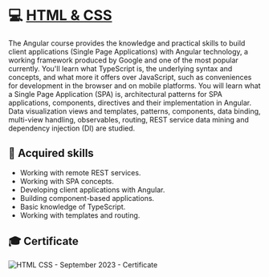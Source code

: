 
# 💻 [HTML & CSS](https://github.com/yuchormanski/SoftUni/files/13761069/HTML.CSS.-.September.2023.-.Certificate.pdf) 

The Angular course provides the knowledge and practical skills to build client applications (Single Page Applications) with Angular technology, a working framework produced by Google and one of the most popular currently. You'll learn what TypeScript is, the underlying syntax and concepts, and what more it offers over JavaScript, such as conveniences for development in the browser and on mobile platforms. You will learn what a Single Page Application (SPA) is, architectural patterns for SPA applications, components, directives and their implementation in Angular. Data visualization views and templates, patterns, components, data binding, multi-view handling, observables, routing, REST service data mining and dependency injection (DI) are studied.

## 🚀 Acquired skills 

  - Working with remote REST services.
  - Working with SPA concepts.
  - Developing client applications with Angular.
  - Building component-based applications.
  - Basic knowledge of TypeScript.
  - Working with templates and routing.

## 🎓 Certificate
![HTML   CSS - September 2023 - Certificate](https://github.com/yuchormanski/SoftUni/assets/693307/22069716-e4f1-4119-a98e-02ab5d79dda8)
